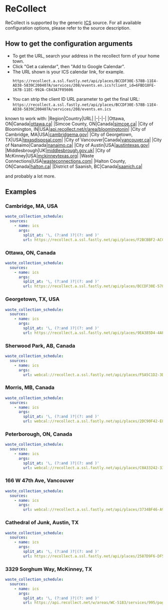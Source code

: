 # ReCollect

ReCollect is supported by the generic [ICS](/doc/source/ics.md) source. For all available configuration options, please refer to the source description.


## How to get the configuration arguments

- To get the URL, search your address in the recollect form of your home town.
- Click "Get a calendar", then "Add to Google Calendar".
- The URL shown is your ICS calendar link, for example.
  ```plain
  https://recollect.a.ssl.fastly.net/api/places/BCCDF30E-578B-11E4-AD38-5839C200407A/services/208/events.en.ics?client_id=6FBD18FE-167B-11EC-992A-C843A7F05606
  ```
- You can strip the client ID URL parameter to get the final URL: `https://recollect.a.ssl.fastly.net/api/places/BCCDF30E-578B-11E4-AD38-5839C200407A/services/208/events.en.ics`

known to work with:
|Region|Country|URL|
|-|-|-|
|Ottawa, ON|Canada|[ottawa.ca](https://ottawa.ca/en/garbage-and-recycling/recycling/garbage-and-recycling-collection-calendar)|
|Simcoe County, ON|Canada|[simcoe.ca](https://www.simcoe.ca/dpt/swm/when)|
|City of Bloomington, IN|USA|[api.recollect.net/r/area/bloomingtonin](https://api.recollect.net/r/area/bloomingtonin)|
|City of Cambridge, MA|USA|[cambridgema.gov](https://www.cambridgema.gov/services/curbsidecollections)|
|City of Georgetown, TX|USA|[texasdisposal.com](https://www.texasdisposal.com/waste-wizard/)|
|City of Vancouver|Canada|[vancouver.ca](https://vancouver.ca/home-property-development/garbage-and-recycling-collection-schedules.aspx)|
|City of Nanaimo|Canada|[nanaimo.ca](https://www.nanaimo.ca/city-services/garbage-recycling/collectionschedule)|
|City of Austin|USA|[austintexas.gov](https://www.austintexas.gov/myschedule)|
|Middlesbrough|UK|[middlesbrough.gov.uk](https://my.middlesbrough.gov.uk/login/)|
|City of McKinney|USA|[mckinneytexas.org](https://www.mckinneytexas.org/503/Residential-Trash-Services/#App)|
|Waste Connections|USA|[wasteconnections.com](https://www.wasteconnections.com/pickup-schedule/)|
|Halton County, ON|Canada|[halton.ca](https://www.halton.ca/For-Residents/Recycling-Waste/Recycling-and-Waste-Tools/Online-Waste-Collection-Schedule)|
|District of Saanish, BC|Canada|[saanich.ca](https://www.saanich.ca/EN/main/community/utilities-garbage/garbage-organics-recycling.html)|

and probably a lot more.

## Examples

### Cambridge, MA, USA

```yaml
waste_collection_schedule:
  sources:
    - name: ics
      args:
        split_at: '\, (?:and )?|(?: and )'
        url: https://recollect.a.ssl.fastly.net/api/places/F2BCBBF2-ACC9-11E8-B4BD-CFDD30C1D4D8/services/761/events.en-US.ics
```
### Ottawa, ON, Canada

```yaml
waste_collection_schedule:
  sources:
    - name: ics
      args:
        split_at: '\, (?:and )?|(?: and )'
        url: https://recollect.a.ssl.fastly.net/api/places/BCCDF30E-578B-11E4-AD38-5839C200407A/services/208/events.en.ics
```
### Georgetown, TX, USA

```yaml
waste_collection_schedule:
  sources:
    - name: ics
      args:
        split_at: '\, (?:and )?|(?: and )'
        url: https://recollect.a.ssl.fastly.net/api/places/9EA385D4-4AF9-11EB-B308-E6A235C11932/services/611/events.en-US.ics
```
### Sherwood Park, AB, Canada

```yaml
waste_collection_schedule:
  sources:
    - name: ics
      args:
        url: webcal://recollect.a.ssl.fastly.net/api/places/F5A5C1D2-3D25-11EE-A377-8D1C706BDDF3/services/238/events.en.ics?client_id=7CCAFDAE-3D25-11EE-8AF8-9D1C706BDDF3
```
### Morris, MB, Canada

```yaml
waste_collection_schedule:
  sources:
    - name: ics
      args:
        split_at: '\, (?:and )?|(?: and )'
        url: webcal://recollect.a.ssl.fastly.net/api/places/2DC90F42-E8AA-11EB-A726-598C8684B99B/services/397/events.en.ics
```
### Peterborough, ON, Canada

```yaml
waste_collection_schedule:
  sources:
    - name: ics
      args:
        split_at: '\, (?:and )?|(?: and )'
        url: webcal://recollect.a.ssl.fastly.net/api/places/C0A33242-3365-11EC-A104-84C872B788E8/services/345/events.en.ics?client_id=F81035CA-7177-11EE-A247-E8E188BA1CF3
```
### 166 W 47th Ave, Vancouver

```yaml
waste_collection_schedule:
  sources:
    - name: ics
      args:
        url: webcal://recollect.a.ssl.fastly.net/api/places/3734BF46-A9A1-11E2-8B00-43B94144C028/services/193/events.en.ics?client_id=8844492C-9457-11EE-90E3-08A383E66757
```
### Cathedral of Junk, Austin, TX

```yaml
waste_collection_schedule:
  sources:
    - name: ics
      args:
        split_at: '\, (?:and )?|(?: and )'
        url: https://recollect.a.ssl.fastly.net/api/places/2587D9F6-DF59-11E8-96F5-0E2C682931C6/services/323/events.en-US.ics
```
### 3329 Sorghum Way, McKinney, TX

```yaml
waste_collection_schedule:
  sources:
    - name: ics
      args:
        split_at: '\, (?:and )?|(?: and )'
        url: https://api.recollect.net/w/areas/WC-5183/services/995/pages/widget_subscribe_calendar?back_stack=%5B%5B%22place_calendar%22%2C%7B%22for%22%3A%22WC-5183%22%2C%22tabbed%22%3Atrue%7D%5D%5D#
```
